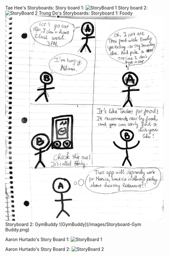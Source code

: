 Tae Hee's Storyboards:
Story board 1:
![StoryBoard 1](http://i.imgur.com/8MHxhVi.jpg)
Story board 2:
![StoryBoard 2](http://i.imgur.com/gf3vjwV.jpg)
Trung Do's Storyboards:
Storyboard 1: Foody
![Foody](/images/Storyboard-Foody.png)
Storyboard 2: GymBuddy
![GymBuddy](/images/Storyboard-Gym Buddy.png)

Aaron Hurtado's Story Board 1:
![StoryBoard 1](http://i.imgur.com/6qKpc1x.jpg)

Aaron Hurtado's Story Board 2:
![StoryBoard 2](http://i.imgur.com/p5ajkdS.jpg)

